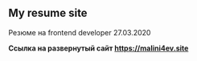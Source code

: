 ## My resume site

Резюме на frontend developer 27.03.2020

**Ссылка на развернутый сайт https://malini4ev.site**


